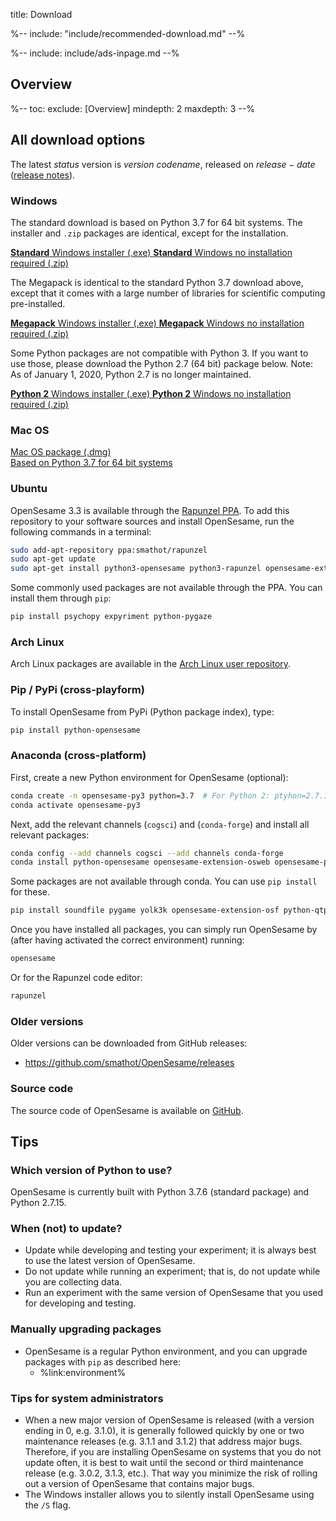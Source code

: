 title: Download


%-- include: "include/recommended-download.md" --%

%-- include: include/ads-inpage.md --%

## Overview

%--
toc:
 exclude: [Overview]
 mindepth: 2
 maxdepth: 3
--%

## All download options

The latest $status$ version is $version$ *$codename$*, released on $release-date$ ([release notes](http://osdoc.cogsci.nl/$branch$/notes/$notes$)).

### Windows

The standard download is based on Python 3.7 for 64 bit systems. The installer and `.zip` packages are identical, except for the installation.

<a role="button" class="btn btn-success btn-align-left" href="$url-windows-exe-py3$">
	<b>Standard</b> Windows installer (.exe)
</a>

<a role="button" class="btn btn-default btn-align-left" href="$url-windows-zip-py3$">
	<b>Standard</b> Windows no installation required (.zip)
</a>

The Megapack is identical to the standard Python 3.7 download above, except that it comes with a large number of libraries for scientific computing pre-installed.

<a role="button" class="btn btn-default btn-align-left" href="$url-windows-exe-py3$">
	<b>Megapack</b> Windows installer (.exe)
</a>

<a role="button" class="btn btn-default btn-align-left" href="$url-windows-zip-py3$">
	<b>Megapack</b> Windows no installation required (.zip)
</a>

Some Python packages are not compatible with Python 3. If you want to use those, please download the Python 2.7 (64 bit) package below. Note: As of January 1, 2020, Python 2.7 is no longer maintained.

<a role="button" class="btn btn-default btn-align-left" href="$url-windows-exe-py2$">
	<b>Python 2</b> Windows installer (.exe)
</a>

<a role="button" class="btn btn-default btn-align-left" href="$url-windows-zip-py2$">
	<b>Python 2</b> Windows no installation required (.zip)
</a>

### Mac OS

<a role="button" class="btn btn-default btn-align-left" href="$url-osx-dmg-py3$">
	Mac OS package (.dmg)
	<br /><span class='cogsci-btn-info'>
		Based on Python 3.7 for 64 bit systems
	</span>
</a>


### Ubuntu

OpenSesame 3.3 is available through the [Rapunzel PPA](https://launchpad.net/~smathot/+archive/rapunzel). To add this repository to your software sources and install OpenSesame, run the following commands in a terminal:

~~~ .bash
sudo add-apt-repository ppa:smathot/rapunzel
sudo apt-get update
sudo apt-get install python3-opensesame python3-rapunzel opensesame-extension-osf opensesame-extension-osweb opensesame-plugin-psychopy
~~~

Some commonly used packages are not available through the PPA. You can install them through `pip`:

~~~ .bash
pip install psychopy expyriment python-pygaze
~~~


### Arch Linux

Arch Linux packages are available in the [Arch Linux user repository](https://aur.archlinux.org/packages/opensesame/).


### Pip / PyPi (cross-playform)

To install OpenSesame from PyPi (Python package index), type:

~~~ .bash
pip install python-opensesame
~~~


### Anaconda (cross-platform)

First, create a new Python environment for OpenSesame (optional):

```bash
conda create -n opensesame-py3 python=3.7  # For Python 2: ptyhon=2.7.15
conda activate opensesame-py3
```

Next, add the relevant channels (`cogsci`) and (`conda-forge`) and install all relevant packages:

```bash
conda config --add channels cogsci --add channels conda-forge
conda install python-opensesame opensesame-extension-osweb opensesame-plugin-psychopy psychopy rapunzel python-pygaze
```

Some packages are not available through conda. You can use `pip install` for these.

```bash
pip install soundfile pygame yolk3k opensesame-extension-osf python-qtpip http://files.cogsci.nl/expyriment-0.10.0+opensesame2-py3-none-any.whl
```

Once you have installed all packages, you can simply run OpenSesame by (after having activated the correct environment) running:

```bash
opensesame
```

Or for the Rapunzel code editor:

```bash
rapunzel
```


### Older versions

Older versions can be downloaded from GitHub releases:

- <https://github.com/smathot/OpenSesame/releases>


### Source code

The source code of OpenSesame is available on [GitHub](https://github.com/smathot/OpenSesame).


## Tips


### Which version of Python to use?

OpenSesame is currently built with Python 3.7.6 (standard package) and Python 2.7.15.

### When (not) to update?

- Update while developing and testing your experiment; it is always best to use the latest version of OpenSesame.
- Do not update while running an experiment; that is, do not update while you are collecting data.
- Run an experiment with the same version of OpenSesame that you used for developing and testing.


### Manually upgrading packages

- OpenSesame is a regular Python environment, and you can upgrade packages with `pip` as described here:
	- %link:environment%


### Tips for system administrators

- When a new major version of OpenSesame is released (with a version ending in 0, e.g. 3.1.0), it is generally followed quickly by one or two maintenance releases (e.g. 3.1.1 and 3.1.2) that address major bugs. Therefore, if you are installing OpenSesame on systems that you do not update often, it is best to wait until the second or third maintenance release (e.g. 3.0.2, 3.1.3, etc.). That way you minimize the risk of rolling out a version of OpenSesame that contains major bugs.
- The Windows installer allows you to silently install OpenSesame using the `/S` flag.
